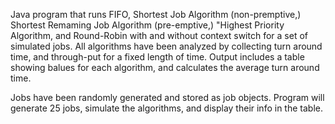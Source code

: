 Java program that runs FIFO, Shortest Job Algorithm (non-premptive,) Shortest Remaming Job Algorithm (pre-emptive,) "Highest Priority Algorithm, and Round-Robin with and without context switch for a set of simulated jobs.
All algorithms have been analyzed by collecting turn around time, and through-put for a fixed length of time.
Output includes a table showing balues for each algorithm, and calculates the average turn around time.

Jobs have been randomly generated and stored as job objects. Program will generate 25 jobs, simulate the algorithms, and display their info in the table.
